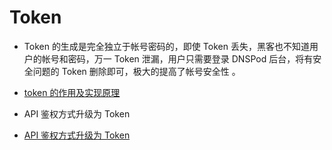 # Token

- Token 的生成是完全独立于帐号密码的，即使 Token 丢失，黑客也不知道用户的帐号和密码，万一 Token 泄漏，用户只需要登录 DNSPod 后台，将有安全问题的 Token 删除即可，极大的提高了帐号安全性 。

- [token 的作用及实现原理](https://blog.csdn.net/qq_32784541/article/details/79655146)
- API 鉴权方式升级为 Token
- [API 鉴权方式升级为 Token](https://support.dnspod.cn/Kb/showarticle/tsid/227/)
